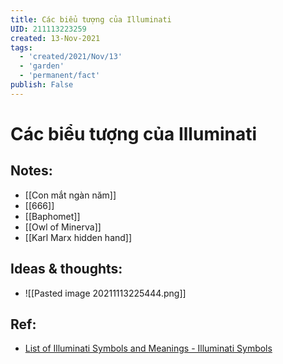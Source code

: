 ```yaml
---
title: Các biểu tượng của Illuminati
UID: 211113223259
created: 13-Nov-2021
tags:
  - 'created/2021/Nov/13'
  - 'garden'
  - 'permanent/fact'
publish: False
---
```

# Các biểu tượng của Illuminati

## Notes:
- [[Con mắt ngàn năm]]
- [[666]]
- [[Baphomet]]
- [[Owl of Minerva]]
- [[Karl Marx hidden hand]]


## Ideas & thoughts:
- ![[Pasted image 20211113225444.png]]

## Ref:
- [List of Illuminati Symbols and Meanings - Illuminati Symbols](https://illuminatisymbols.info/)
